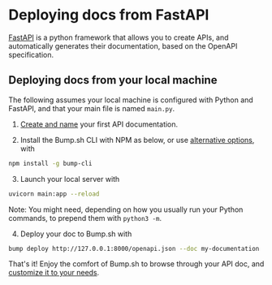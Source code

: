 # Deploying docs from FastAPI

[FastAPI](https://fastapi.tiangolo.com/) is a python framework that allows you to create APIs, and automatically generates their documentation, based on the OpenAPI specification.

## Deploying docs from your local machine

The following assumes your local machine is configured with Python and FastAPI, and that your main file is named `main.py`.

1. [Create and name](https://bump.sh/docs/new?utm_source=bump&utm_medium=content_hub&utm_campaign=getting_started) your first API documentation.

2. Install the Bump.sh CLI with NPM as below, or use [alternative options](../bump-cli.md), with

```bash
npm install -g bump-cli
```

3. Launch your local server with 

```bash
uvicorn main:app --reload
```

Note: You might need, depending on how you usually run your Python commands, to prepend them with `python3 -m`.

4. Deploy your doc to Bump.sh with

```bash
bump deploy http://127.0.0.1:8000/openapi.json --doc my-documentation
```

That's it! Enjoy the comfort of Bump.sh to browse through your API doc, and [customize it to your needs](/index.md//#customization-options).
